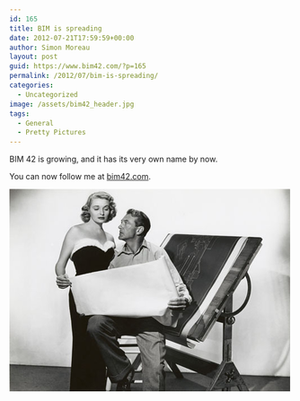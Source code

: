 ```yaml
---
id: 165
title: BIM is spreading
date: 2012-07-21T17:59:59+00:00
author: Simon Moreau
layout: post
guid: https://www.bim42.com/?p=165
permalink: /2012/07/bim-is-spreading/
categories:
  - Uncategorized
image: /assets/bim42_header.jpg
tags:
  - General
  - Pretty Pictures
---
```

BIM 42 is growing, and it has its very own name by now.

You can now follow me at [bim42.com](https://www.bim42.com "bim42").

![inbimwetrust](/assets/2012/07/inbimwetrust.jpg)